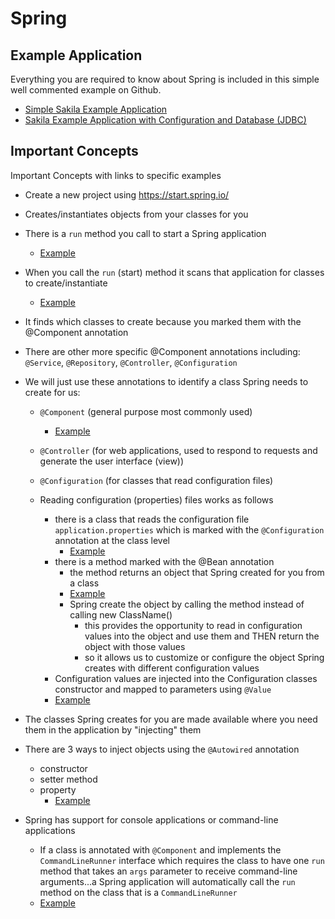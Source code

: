 # Spring

## Example Application

Everything you are required to know about Spring is included in this simple well commented example on Github.

- [Simple Sakila Example Application](https://github.com/erics273/SpringBootSakila/tree/main/src/main/java/com/pluralsight)
- [Sakila Example Application with Configuration and Database (JDBC)](https://github.com/erics273/SpringBootSakila/tree/main/src/main/java/com/pluralsight)

## Important Concepts

Important Concepts with links to specific examples

- Create a new project using https://start.spring.io/
- Creates/instantiates objects from your classes for you
- There is a `run` method you call to start a Spring application
  - [Example](https://github.com/erics273/SpringBootSakila/blob/main/src/main/java/com/pluralsight/MainProgram.java#L22)
- When you call the `run` (start) method it scans that application for classes to create/instantiate
  - [Example](https://github.com/erics273/SpringBootSakila/blob/main/src/main/java/com/pluralsight/dao/SimpleFilmDao.java#L12)
- It finds which classes to create because you marked them with the @Component annotation
- There are other more specific @Component annotations including: `@Service`, `@Repository`, `@Controller`, `@Configuration`
- We will just use these annotations to identify a class Spring needs to create for us:

  - `@Component` (general purpose most commonly used)
    - [Example](https://github.com/erics273/SpringBootSakila/blob/main/src/main/java/com/pluralsight/dao/SimpleFilmDao.java#L12)
  - `@Controller` (for web applications, used to respond to requests and generate the user interface (view))
  - `@Configuration` (for classes that read configuration files)

  - Reading configuration (properties) files works as follows
    - there is a class that reads the configuration file `application.properties` which is marked with the `@Configuration` annotation at the class level
      - [Example](https://github.com/erics273/SpringBootSakila/blob/withDB/src/main/java/com/pluralsight/config/DatabaseConfig.java#L13)
    - there is a method marked with the @Bean annotation
      - the method returns an object that Spring created for you from a class
      - [Example](https://github.com/erics273/SpringBootSakila/blob/withDB/src/main/java/com/pluralsight/config/DatabaseConfig.java#L21)
      - Spring create the object by calling the method instead of calling new ClassName()
        - this provides the opportunity to read in configuration values into the object and use them and THEN return the object with those values
        - so it allows us to customize or configure the object Spring creates with different configuration values
    - Configuration values are injected into the Configuration classes constructor and mapped to parameters using `@Value`
    - [Example](https://github.com/erics273/SpringBootSakila/blob/withDB/src/main/java/com/pluralsight/config/DatabaseConfig.java#L28)

- The classes Spring creates for you are made available where you need them in the application by "injecting" them
- There are 3 ways to inject objects using the `@Autowired` annotation
  - constructor
  - setter method
  - property
    - [Example](https://github.com/erics273/SpringBootSakila/blob/main/src/main/java/com/pluralsight/FilmApp.java#L22)
- Spring has support for console applications or command-line applications
  - If a class is annotated with `@Component` and  implements the `CommandLineRunner` interface which requires the class to have one `run` method that takes an `args` parameter to receive command-line arguments...a Spring application will automatically call the `run` method on the class that is a `CommandLineRunner`
  - [Example](https://github.com/erics273/SpringBootSakila/blob/main/src/main/java/com/pluralsight/FilmApp.java#L17)
